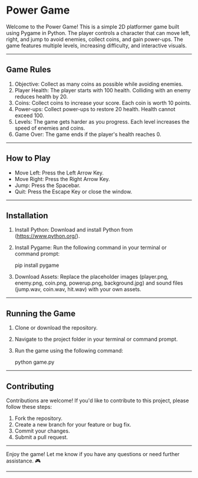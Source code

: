 
# Power Game

Welcome to the Power Game! This is a simple 2D platformer game built using Pygame in Python. The player controls a character that can move left, right, and jump to avoid enemies, collect coins, and gain power-ups. The game features multiple levels, increasing difficulty, and interactive visuals.


---

## Game Rules
1. Objective: Collect as many coins as possible while avoiding enemies.
2. Player Health: The player starts with 100 health. Colliding with an enemy reduces health by 20.
3. Coins: Collect coins to increase your score. Each coin is worth 10 points.
4. Power-ups: Collect power-ups to restore 20 health. Health cannot exceed 100.
5. Levels: The game gets harder as you progress. Each level increases the speed of enemies and coins.
6. Game Over: The game ends if the player's health reaches 0.

---

## How to Play
- Move Left: Press the Left Arrow Key.
- Move Right: Press the Right Arrow Key.
- Jump: Press the Spacebar.
- Quit: Press the Escape Key or close the window.

---

## Installation
1. Install Python: Download and install Python from (https://www.python.org/).
2. Install Pygame: Run the following command in your terminal or command prompt:
   
   pip install pygame
   
3. Download Assets: Replace the placeholder images (player.png, enemy.png, coin.png, powerup.png, background.jpg) and sound files (jump.wav, coin.wav, hit.wav) with your own assets.

---

## Running the Game
1. Clone or download the repository.
2. Navigate to the project folder in your terminal or command prompt.
3. Run the game using the following command:
   
   python game.py
   

---

## Contributing
Contributions are welcome! If you'd like to contribute to this project, please follow these steps:
1. Fork the repository.
2. Create a new branch for your feature or bug fix.
3. Commit your changes.
4. Submit a pull request.

---

Enjoy the game! Let me know if you have any questions or need further assistance. 🎮

---
